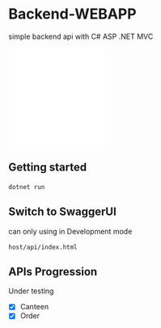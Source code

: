 
# Backend-WEBAPP
simple backend api with C# ASP .NET MVC

![FoodKing](https://github.com/CE-WEBAPP-2023/Backend-WEBAPP/blob/main/wwwroot/android-chrome-192x192.png)

## Getting started

    dotnet run

## Switch to SwaggerUI

can only using in Development mode

    host/api/index.html

## APIs Progression

Under testing
 - [x] Canteen
 - [X] Order
